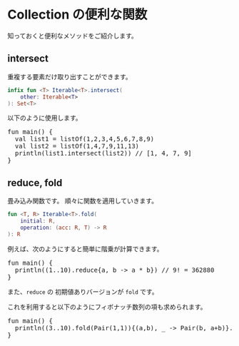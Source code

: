 # Collection の便利な関数

知っておくと便利なメソッドをご紹介します。


## intersect

重複する要素だけ取り出すことができます。


```kotlin
infix fun <T> Iterable<T>.intersect(
    other: Iterable<T>
): Set<T>
```

以下のように使用します。

<pre class="kt">
fun main() {
  val list1 = listOf(1,2,3,4,5,6,7,8,9)
  val list2 = listOf(1,4,7,9,11,13)
  println(list1.intersect(list2)) // [1, 4, 7, 9]
}
</pre>


## reduce, fold

畳み込み関数です。
順々に関数を適用していきます。

```kotlin
fun <T, R> Iterable<T>.fold(
    initial: R,
    operation: (acc: R, T) -> R
): R
```

例えば、次のようにすると簡単に階乗が計算できます。
<pre class="kt">
fun main() {
  println((1..10).reduce{a, b -> a * b}) // 9! = 362880
}
</pre>

また、`reduce` の 初期値ありバージョンが `fold` です。

これを利用すると以下のようにフィボナッチ数列の項も求められます。

<pre class="kt">
fun main() {
  println((3..10).fold(Pair(1,1)){(a,b), _ -> Pair(b, a+b)}.second) // 55
}
</pre>







